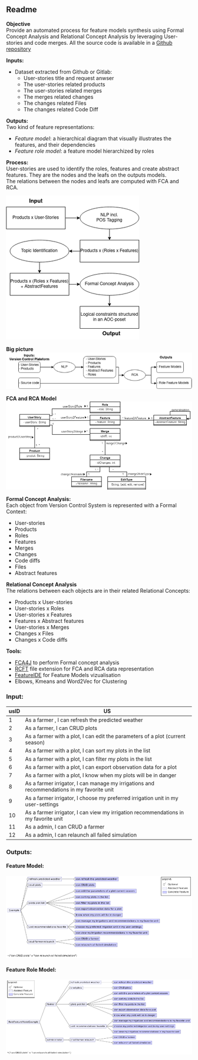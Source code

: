 ## Readme

**Objective**   
Provide an automated process for feature models synthesis using Formal Concept Analysis and Relational Concept Analysis by leveraging User-stories and code merges.
All the source code is available in a [Github repository](https://github.com/Hyrlos/CoNoConcepts_ThomasGEORGES_LIRMM)

**Inputs:**  
- Dataset extracted from Github or Gitlab:
  - User-stories title and request anwser
  - The user-stories related products
  - The user-stories related merges
  - The merges related changes
  - The changes related Files
  - The changes related Code Diff
  
**Outputs:**  
Two kind of feature representations:
- *Feature model*: a hierarchical diagram that visually illustrates the features, and their dependencies
- *Feature role model*: a feature model hierarchized by roles

**Process:**  
User-stories are used to identify the roles, features and create abstract features. They are the nodes and the leafs on the outputs models.  
The relations between the nodes and leafs are computed with FCA and RCA.

![UStoFM.png](https://raw.githubusercontent.com/Hyrlos/CoNoConcepts_ThomasGEORGES_LIRMM/master/UStoFM.png)

**Big picture**
![processCono.png](https://raw.githubusercontent.com/Hyrlos/CoNoConcepts_ThomasGEORGES_LIRMM/master/processCono.png)

**FCA and RCA Model**  
![USFeatureFCA.png](https://raw.githubusercontent.com/Hyrlos/CoNoConcepts_ThomasGEORGES_LIRMM/master/USFeatureFCA.png)

**Formal Concept Analysis:**  
Each object from Version Control System is represented with a Formal Context:   
- User-stories
- Products
- Roles
- Features
- Merges
- Changes
- Code diffs
- Files
- Abstract features

**Relational Concept Analysis**  
The relations between each objects are in their related Relational Concepts:  
- Products x User-stories  
- User-stories x Roles
- User-stories x Features
- Features x Abstract features
- User-stories x Merges
- Changes x Files
- Changes x Code diffs

**Tools:**
- [FCA4J](https://www.lirmm.fr/fca4j/Introduction.html) to perform Formal concept analysis
- [RCFT](https://www.lirmm.fr/fca4j/Family.html) file extension for FCA and RCA data representation
- [FeatureIDE](https://featureide.github.io/) for Feature Models vizualisation
- Elbows, Kmeans and Word2Vec for Clustering 

### Input:

| usID     | US                                                                                  |
|----------|--------------------------------------------------------------------------------------------|
| 1        | As a farmer , I can refresh the predicted weather                                          |
| 2        | As a farmer, I can CRUD plots                                                              |
| 3        | As a farmer with a plot, I can edit the parameters of a plot (current season)              |
| 4        | As a farmer with a plot, I can sort my plots in the list                                   |
| 5        | As a farmer with a plot, I can filter my plots in the list                                 |
| 6        | As a farmer with a plot, I can export observation data for a plot                          |
| 7        | As a farmer with a plot, I know when my plots will be in danger                            |
| 8        | As a farmer irrigator, I can manage my irrigations and recommendations in my favorite unit |
| 9        | As a farmer irrigator, I choose my preferred irrigation unit in my user-settings           |
| 10       | As a farmer irrigator, I can view my irrigation recommendations in my favorite unit        |
| 11       | As a admin, I can CRUD a farmer                                                            |
| 12       | As a admin, I can relaunch all failed simulation                                           |


### Outputs:
#### Feature Model:
![exampleFMCONO.png](https://raw.githubusercontent.com/Hyrlos/CoNoConcepts_ThomasGEORGES_LIRMM/master/exampleFMCONO.png)

#### Feature Role Model:
![exampleFRMCONO.png](https://raw.githubusercontent.com/Hyrlos/CoNoConcepts_ThomasGEORGES_LIRMM/master/exampleFRMCONO.png)
